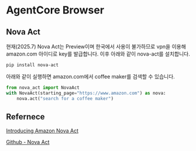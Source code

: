 # AgentCore Browser

## Nova Act
현재(2025.7) Nova Act는 Preview이며 한국에서 사용이 불가하므로 vpn을 이용해 amazon.com 아이디로 key를 발급합니다. 이후 아래와 같이 nova-act를 설치합니다.

```text
pip install nova-act
```

아래와 같이 실행하면 amazon.com에서 coffee maker를 검색할 수 있습니다.

```python
from nova_act import NovaAct
with NovaAct(starting_page="https://www.amazon.com") as nova:  
	nova.act("search for a coffee maker")
```

## Refernece

[Introducing Amazon Nova Act](https://labs.amazon.science/blog/nova-act)

[Github - Nova Act](https://labs.amazon.science/blog/nova-act)

